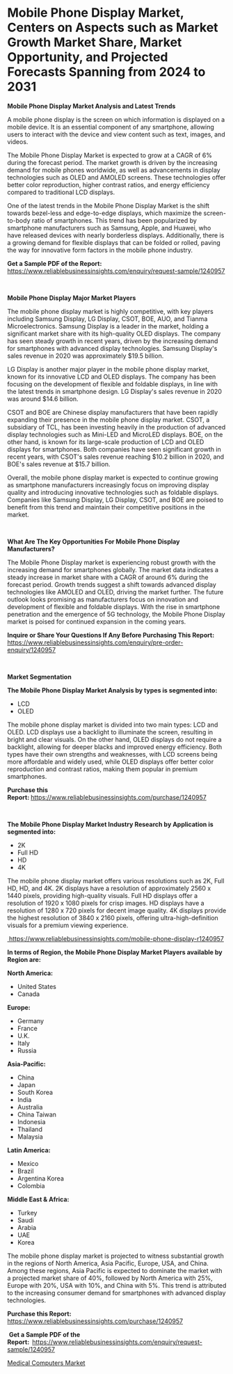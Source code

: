 <p><h1>Mobile Phone Display Market, Centers on Aspects such as Market Growth Market Share, Market Opportunity, and Projected Forecasts Spanning from 2024 to 2031</h1></p><p><strong>Mobile Phone Display Market Analysis and Latest Trends</strong></p>
<p><p>A mobile phone display is the screen on which information is displayed on a mobile device. It is an essential component of any smartphone, allowing users to interact with the device and view content such as text, images, and videos.</p><p>The Mobile Phone Display Market is expected to grow at a CAGR of 6% during the forecast period. The market growth is driven by the increasing demand for mobile phones worldwide, as well as advancements in display technologies such as OLED and AMOLED screens. These technologies offer better color reproduction, higher contrast ratios, and energy efficiency compared to traditional LCD displays.</p><p>One of the latest trends in the Mobile Phone Display Market is the shift towards bezel-less and edge-to-edge displays, which maximize the screen-to-body ratio of smartphones. This trend has been popularized by smartphone manufacturers such as Samsung, Apple, and Huawei, who have released devices with nearly borderless displays. Additionally, there is a growing demand for flexible displays that can be folded or rolled, paving the way for innovative form factors in the mobile phone industry.</p></p>
<p><strong>Get a Sample PDF of the Report:&nbsp;</strong> <a href="https://www.reliablebusinessinsights.com/enquiry/request-sample/1240957">https://www.reliablebusinessinsights.com/enquiry/request-sample/1240957</a></p>
<p>&nbsp;</p>
<p><strong>Mobile Phone Display Major Market Players</strong></p>
<p><p>The mobile phone display market is highly competitive, with key players including Samsung Display, LG Display, CSOT, BOE, AUO, and Tianma Microelectronics. Samsung Display is a leader in the market, holding a significant market share with its high-quality OLED displays. The company has seen steady growth in recent years, driven by the increasing demand for smartphones with advanced display technologies. Samsung Display's sales revenue in 2020 was approximately $19.5 billion.</p><p>LG Display is another major player in the mobile phone display market, known for its innovative LCD and OLED displays. The company has been focusing on the development of flexible and foldable displays, in line with the latest trends in smartphone design. LG Display's sales revenue in 2020 was around $14.6 billion.</p><p>CSOT and BOE are Chinese display manufacturers that have been rapidly expanding their presence in the mobile phone display market. CSOT, a subsidiary of TCL, has been investing heavily in the production of advanced display technologies such as Mini-LED and MicroLED displays. BOE, on the other hand, is known for its large-scale production of LCD and OLED displays for smartphones. Both companies have seen significant growth in recent years, with CSOT's sales revenue reaching $10.2 billion in 2020, and BOE's sales revenue at $15.7 billion.</p><p>Overall, the mobile phone display market is expected to continue growing as smartphone manufacturers increasingly focus on improving display quality and introducing innovative technologies such as foldable displays. Companies like Samsung Display, LG Display, CSOT, and BOE are poised to benefit from this trend and maintain their competitive positions in the market.</p></p>
<p>&nbsp;</p>
<p><strong>What Are The Key Opportunities For Mobile Phone Display Manufacturers?</strong></p>
<p><p>The Mobile Phone Display market is experiencing robust growth with the increasing demand for smartphones globally. The market data indicates a steady increase in market share with a CAGR of around 6% during the forecast period. Growth trends suggest a shift towards advanced display technologies like AMOLED and OLED, driving the market further. The future outlook looks promising as manufacturers focus on innovation and development of flexible and foldable displays. With the rise in smartphone penetration and the emergence of 5G technology, the Mobile Phone Display market is poised for continued expansion in the coming years.</p></p>
<p><strong>Inquire or Share Your Questions If Any Before Purchasing This Report:</strong> <a href="https://www.reliablebusinessinsights.com/enquiry/pre-order-enquiry/1240957">https://www.reliablebusinessinsights.com/enquiry/pre-order-enquiry/1240957</a></p>
<p>&nbsp;</p>
<p><strong>Market Segmentation</strong></p>
<p><strong>The Mobile Phone Display Market Analysis by types is segmented into:</strong></p>
<p><ul><li>LCD</li><li>OLED</li></ul></p>
<p><p>The mobile phone display market is divided into two main types: LCD and OLED. LCD displays use a backlight to illuminate the screen, resulting in bright and clear visuals. On the other hand, OLED displays do not require a backlight, allowing for deeper blacks and improved energy efficiency. Both types have their own strengths and weaknesses, with LCD screens being more affordable and widely used, while OLED displays offer better color reproduction and contrast ratios, making them popular in premium smartphones.</p></p>
<p><strong>Purchase this Report:&nbsp;</strong><a href="https://www.reliablebusinessinsights.com/purchase/1240957">https://www.reliablebusinessinsights.com/purchase/1240957</a></p>
<p>&nbsp;</p>
<p><strong>The Mobile Phone Display Market Industry Research by Application is segmented into:</strong></p>
<p><ul><li>2K</li><li>Full HD</li><li>HD</li><li>4K</li></ul></p>
<p><p>The mobile phone display market offers various resolutions such as 2K, Full HD, HD, and 4K. 2K displays have a resolution of approximately 2560 x 1440 pixels, providing high-quality visuals. Full HD displays offer a resolution of 1920 x 1080 pixels for crisp images. HD displays have a resolution of 1280 x 720 pixels for decent image quality. 4K displays provide the highest resolution of 3840 x 2160 pixels, offering ultra-high-definition visuals for a premium viewing experience.</p></p>
<p><a href="https://www.reliablebusinessinsights.com/mobile-phone-display-r1240957">&nbsp;https://www.reliablebusinessinsights.com/mobile-phone-display-r1240957</a></p>
<p><strong>In terms of Region, the Mobile Phone Display Market Players available by Region are:</strong></p>
<p>
    <p> <strong> North America: </strong>
        <ul>
            <li>United States</li>
            <li>Canada</li>
        </ul>
        </p> 
    <p> <strong> Europe: </strong>
        <ul>
            <li>Germany</li>
            <li>France</li>
            <li>U.K.</li>
            <li>Italy</li>
            <li>Russia</li>
        </ul>
        </p> 
    <p> <strong> Asia-Pacific: </strong>
        <ul>
            <li>China</li>
            <li>Japan</li>
            <li>South Korea</li>
            <li>India</li>
            <li>Australia</li>
            <li>China Taiwan</li>
            <li>Indonesia</li>
            <li>Thailand</li>
            <li>Malaysia</li>
        </ul>
        </p> 
    <p> <strong> Latin America: </strong>
        <ul>
            <li>Mexico</li>
            <li>Brazil</li>
            <li>Argentina Korea</li>
            <li>Colombia</li>
        </ul>
        </p> 
    <p> <strong> Middle East & Africa: </strong>
        <ul>
            <li>Turkey</li>
            <li>Saudi</li>
            <li>Arabia</li>
            <li>UAE</li>
            <li>Korea</li>
        </ul>
    </p>
    </p>
<p><p>The mobile phone display market is projected to witness substantial growth in the regions of North America, Asia Pacific, Europe, USA, and China. Among these regions, Asia Pacific is expected to dominate the market with a projected market share of 40%, followed by North America with 25%, Europe with 20%, USA with 10%, and China with 5%. This trend is attributed to the increasing consumer demand for smartphones with advanced display technologies.</p></p>
<p><strong>Purchase this Report: </strong><a href="https://www.reliablebusinessinsights.com/purchase/1240957">https://www.reliablebusinessinsights.com/purchase/1240957</a></p>
<p>&nbsp;<strong>Get a Sample PDF of the Report:&nbsp;&nbsp;</strong><a href="https://www.reliablebusinessinsights.com/enquiry/request-sample/1240957">https://www.reliablebusinessinsights.com/enquiry/request-sample/1240957</a></p>
<p><strong></strong></p>
<p><p><a href="https://view.publitas.com/reportprime-1/medical-computers-market-forecasts-market-trends-and-impact-analysis-2024-2031/">Medical Computers Market</a></p></p>